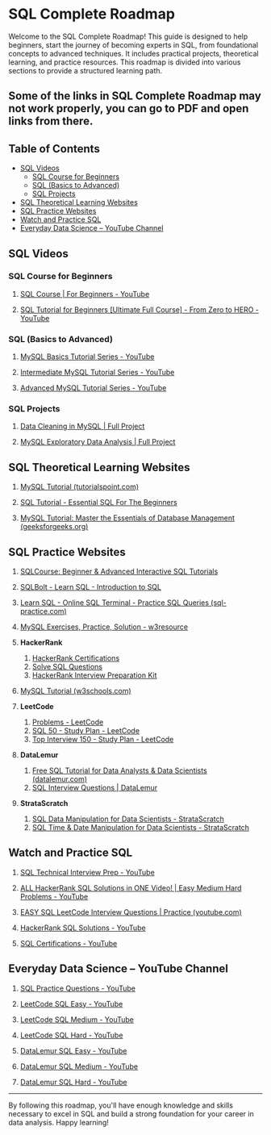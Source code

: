 # SQL Complete Roadmap

Welcome to the SQL Complete Roadmap! This guide is designed to help beginners, start the journey of becoming experts in SQL, from foundational concepts to advanced techniques. It 
includes practical projects, theoretical learning, and practice resources. This roadmap is divided into various sections to provide a structured learning path.

## Some of the links in **SQL Complete Roadmap** may not work properly, you can go to PDF and open links from there.

## Table of Contents

- [SQL Videos](#sql-videos)
  - [SQL Course for Beginners](#sql-course-for-beginners)
  - [SQL (Basics to Advanced)](#sql-basics-to-advanced)
  - [SQL Projects](#sql-projects)
- [SQL Theoretical Learning Websites](#sql-theoretical-learning-websites)
- [SQL Practice Websites](#sql-practice-websites)
- [Watch and Practice SQL](#watch-and-practice-sql)
- [Everyday Data Science – YouTube Channel](#everyday-data-science--youtube-channel)

## SQL Videos

### SQL Course for Beginners

1. [SQL Course | For Beginners - YouTube](https://www.youtube.com/playlist?list=PL0zysOflRCek0ff0dAw5HBlh8ueRBCj2E)

2. [SQL Tutorial for Beginners [Ultimate Full Course] - From Zero to HERO - YouTube](https://www.youtube.com/watch?v=HXV3zeQKqGY)

### SQL (Basics to Advanced)

1. [MySQL Basics Tutorial Series - YouTube](https://www.youtube.com/playlist?list=PL848F2368C90DDC3D)

2. [Intermediate MySQL Tutorial Series - YouTube](https://www.youtube.com/playlist?list=PLjQo0sojbbxXq1M8V-R9TKK2JXZnrA5yW)

3. [Advanced MySQL Tutorial Series - YouTube](https://www.youtube.com/playlist?list=PLjQo0sojbbxaE55DKtoYhdBQa9zSDHhEL)

### SQL Projects

  1. [Data Cleaning in MySQL | Full Project](https://www.youtube.com/watch?v=V1pO8QXi7aI)

  2. [MySQL Exploratory Data Analysis | Full Project](https://www.youtube.com/watch?v=YAJWiCHM6QI)

## SQL Theoretical Learning Websites

1.  [MySQL Tutorial (tutorialspoint.com)](https://www.tutorialspoint.com/mysql/index.htm)

2.  [SQL Tutorial - Essential SQL For The Beginners](https://www.sqltutorial.org/)

3.  [MySQL Tutorial: Master the Essentials of Database Management (geeksforgeeks.org)](https://www.geeksforgeeks.org/mysql-tutorial/)

## SQL Practice Websites

1.  [SQLCourse: Beginner & Advanced Interactive SQL Tutorials](https://www.sqlcourse.com/)

2.  [SQLBolt - Learn SQL - Introduction to SQL](https://sqlbolt.com/)

3.  [Learn SQL - Online SQL Terminal - Practice SQL Queries (sql-practice.com)](https://www.sql-practice.com/)

4.  [MySQL Exercises, Practice, Solution - w3resource](https://www.w3resource.com/mysql-exercises/)

5. **HackerRank**

   1. [HackerRank Certifications](https://www.hackerrank.com/domains/tutorials/10-days-of-javascript)
   2. [Solve SQL Questions](https://www.hackerrank.com/domains/sql)
   3. [HackerRank Interview Preparation Kit](https://www.hackerrank.com/interview/interview-preparation-kit)

6.  [MySQL Tutorial (w3schools.com)](https://www.w3schools.com/mysql/)

7. **LeetCode**

   1. [Problems - LeetCode](https://leetcode.com/problemset/all/)
   2. [SQL 50 - Study Plan - LeetCode](https://leetcode.com/study-plan/sql-50/)
   3. [Top Interview 150 - Study Plan - LeetCode](https://leetcode.com/study-plan/top-interview-150/)

8. **DataLemur**

   1. [Free SQL Tutorial for Data Analysts & Data Scientists (datalemur.com)](https://datalemur.com/sql)
   2. [SQL Interview Questions | DataLemur](https://datalemur.com/interview-questions)

9. **StrataScratch**

   1. [SQL Data Manipulation for Data Scientists - StrataScratch](https://www.stratascratch.com/)
   2. [SQL Time & Date Manipulation for Data Scientists - StrataScratch](https://www.stratascratch.com/)

## Watch and Practice SQL

1.   [SQL Technical Interview Prep - YouTube](https://www.youtube.com/watch?v=poQXNp9ItL4)

2.  [ALL HackerRank SQL Solutions in ONE Video! | Easy Medium Hard Problems - YouTube](https://www.youtube.com/watch?v=AMMiXJ3RBVY)

3.  [EASY SQL LeetCode Interview Questions | Practice (youtube.com)](https://www.youtube.com/watch?v=KlUgxEMqFss)

4.  [HackerRank SQL Solutions - YouTube](https://www.youtube.com/watch?v=_9HkNYbt3Ys)

5.  [SQL Certifications - YouTube](https://www.youtube.com/watch?v=NJWRwz2D8yE)

## Everyday Data Science – YouTube Channel

1.  [SQL Practice Questions - YouTube](https://www.youtube.com/playlist?list=PLQguDFOxxf0pMBJ8l5zDJai1cfuWBc8Wv)

2.  [LeetCode SQL Easy - YouTube](https://www.youtube.com/playlist?list=PLQguDFOxxf0oeAgfwd9gTkRxLx9pC3LSv)

3.  [LeetCode SQL Medium - YouTube](https://www.youtube.com/playlist?list=PLQguDFOxxf0qNf1Xq69OuyI2dRe4_m8Af)

4.  [LeetCode SQL Hard - YouTube](https://www.youtube.com/playlist?list=PLQguDFOxxf0p2fZRaR5T2Uk5Al53wx-gN)

5.  [DataLemur SQL Easy - YouTube](https://www.youtube.com/playlist?list=PLQguDFOxxf0qTDx1KBlwbBFgJhYdfN6Wr)

6.  [DataLemur SQL Medium - YouTube](https://www.youtube.com/playlist?list=PLQguDFOxxf0rp1P5ViFfJmDCsKMB1v4wx)

7.  [DataLemur SQL Hard - YouTube](https://www.youtube.com/playlist?list=PLQguDFOxxf0qYoJFlWlgyiwUwnFj_R-pR)
   
---

By following this roadmap, you'll have enough knowledge and skills necessary to excel in SQL and build a strong foundation for your career in data analysis. Happy learning!
